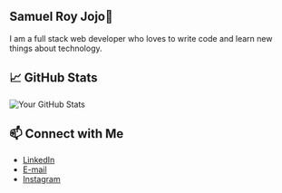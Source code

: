 ## Samuel Roy Jojo👋

I am a full stack web developer who loves to 
write code and learn new things about technology.

## 📈 GitHub Stats
![Your GitHub Stats](https://github-readme-stats.vercel.app/api?username=yourusername&show_icons=true&theme=radical)

## 📫 Connect with Me
- [LinkedIn](https://www.linkedin.com/in/samuel-roy-8551082b3/)
- [E-mail](samuelroyjojo2711@gmail.com)
- [Instagram](https://www.instagram.com/__samuel__roy/)
